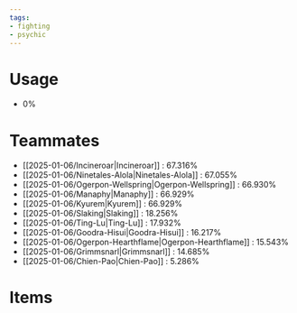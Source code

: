 ```yaml
---
tags:
- fighting
- psychic
---
```

# Usage
- 0%
# Teammates
- [[2025-01-06/Incineroar|Incineroar]] : 67.316%
- [[2025-01-06/Ninetales-Alola|Ninetales-Alola]] : 67.055%
- [[2025-01-06/Ogerpon-Wellspring|Ogerpon-Wellspring]] : 66.930%
- [[2025-01-06/Manaphy|Manaphy]] : 66.929%
- [[2025-01-06/Kyurem|Kyurem]] : 66.929%
- [[2025-01-06/Slaking|Slaking]] : 18.256%
- [[2025-01-06/Ting-Lu|Ting-Lu]] : 17.932%
- [[2025-01-06/Goodra-Hisui|Goodra-Hisui]] : 16.217%
- [[2025-01-06/Ogerpon-Hearthflame|Ogerpon-Hearthflame]] : 15.543%
- [[2025-01-06/Grimmsnarl|Grimmsnarl]] : 14.685%
- [[2025-01-06/Chien-Pao|Chien-Pao]] : 5.286%
# Items